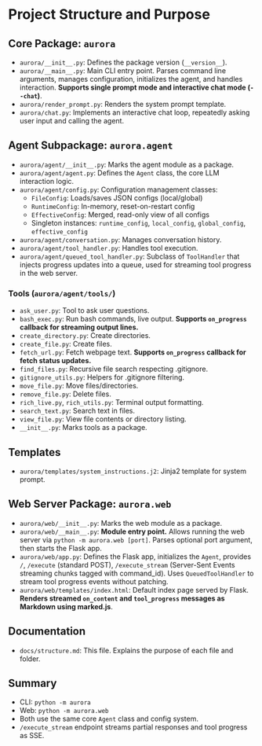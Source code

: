 # Project Structure and Purpose

## Core Package: `aurora`
- `aurora/__init__.py`: Defines the package version (`__version__`).
- `aurora/__main__.py`: Main CLI entry point. Parses command line arguments, manages configuration, initializes the agent, and handles interaction. **Supports single prompt mode and interactive chat mode (`--chat`)**.
- `aurora/render_prompt.py`: Renders the system prompt template.
- `aurora/chat.py`: Implements an interactive chat loop, repeatedly asking user input and calling the agent.

## Agent Subpackage: `aurora.agent`
- `aurora/agent/__init__.py`: Marks the agent module as a package.
- `aurora/agent/agent.py`: Defines the `Agent` class, the core LLM interaction logic.
- `aurora/agent/config.py`: Configuration management classes:
  - `FileConfig`: Loads/saves JSON configs (local/global)
  - `RuntimeConfig`: In-memory, reset-on-restart config
  - `EffectiveConfig`: Merged, read-only view of all configs
  - Singleton instances: `runtime_config`, `local_config`, `global_config`, `effective_config`
- `aurora/agent/conversation.py`: Manages conversation history.
- `aurora/agent/tool_handler.py`: Handles tool execution.
- `aurora/agent/queued_tool_handler.py`: Subclass of `ToolHandler` that injects progress updates into a queue, used for streaming tool progress in the web server.

### Tools (`aurora/agent/tools/`)
- `ask_user.py`: Tool to ask user questions.
- `bash_exec.py`: Run bash commands, live output. **Supports `on_progress` callback for streaming output lines.**
- `create_directory.py`: Create directories.
- `create_file.py`: Create files.
- `fetch_url.py`: Fetch webpage text. **Supports `on_progress` callback for fetch status updates.**
- `find_files.py`: Recursive file search respecting .gitignore.
- `gitignore_utils.py`: Helpers for .gitignore filtering.
- `move_file.py`: Move files/directories.
- `remove_file.py`: Delete files.
- `rich_live.py`, `rich_utils.py`: Terminal output formatting.
- `search_text.py`: Search text in files.
- `view_file.py`: View file contents or directory listing.
- `__init__.py`: Marks tools as a package.

## Templates
- `aurora/templates/system_instructions.j2`: Jinja2 template for system prompt.

## Web Server Package: `aurora.web`
- `aurora/web/__init__.py`: Marks the web module as a package.
- `aurora/web/__main__.py`: **Module entry point.** Allows running the web server via `python -m aurora.web [port]`. Parses optional port argument, then starts the Flask app.
- `aurora/web/app.py`: Defines the Flask app, initializes the `Agent`, provides `/`, `/execute` (standard POST), `/execute_stream` (Server-Sent Events streaming chunks tagged with command_id). Uses `QueuedToolHandler` to stream tool progress events without patching.
- `aurora/web/templates/index.html`: Default index page served by Flask. **Renders streamed `on_content` and `tool_progress` messages as Markdown using marked.js**.

## Documentation
- `docs/structure.md`: This file. Explains the purpose of each file and folder.

## Summary
- CLI: `python -m aurora`
- Web: `python -m aurora.web`
- Both use the same core `Agent` class and config system.
- `/execute_stream` endpoint streams partial responses and tool progress as SSE.
